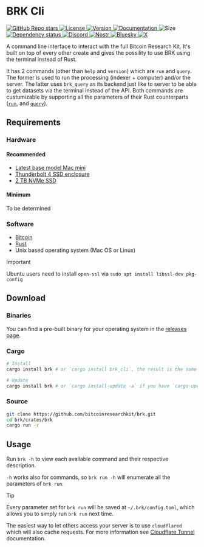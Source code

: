 # BRK Cli

<p align="left">
  <a href="https://github.com/bitcoinresearchkit/brk">
    <img alt="GitHub Repo stars" src="https://img.shields.io/github/stars/bitcoinresearchkit/brk?style=social">
  </a>
  <a href="https://github.com/bitcoinresearchkit/brk/blob/main/LICENSE.md">
    <img src="https://img.shields.io/crates/l/brk" alt="License" />
  </a>
  <a href="https://crates.io/crates/brk_cli">
    <img src="https://img.shields.io/crates/v/brk_cli" alt="Version" />
  </a>
  <a href="https://docs.rs/brk_cli">
    <img src="https://img.shields.io/docsrs/brk_cli" alt="Documentation" />
  </a>
  <img src="https://img.shields.io/crates/size/brk_cli" alt="Size" />
  <a href="https://deps.rs/crate/brk_cli">
    <img src="https://deps.rs/crate/brk_cli/latest/status.svg" alt="Dependency status">
  </a>
  <a href="https://discord.gg/HaR3wpH3nr">
    <img src="https://img.shields.io/discord/1350431684562124850?label=discord" alt="Discord" />
  </a>
  <a href="https://primal.net/p/nprofile1qqsfw5dacngjlahye34krvgz7u0yghhjgk7gxzl5ptm9v6n2y3sn03sqxu2e6">
    <img src="https://img.shields.io/badge/nostr-purple?link=https%3A%2F%2Fprimal.net%2Fp%2Fnprofile1qqsfw5dacngjlahye34krvgz7u0yghhjgk7gxzl5ptm9v6n2y3sn03sqxu2e6" alt="Nostr" />
  </a>
  <a href="https://bsky.app/profile/bitcoinresearchkit.org">
    <img src="https://img.shields.io/badge/bluesky-blue?link=https%3A%2F%2Fbsky.app%2Fprofile%2Fbitcoinresearchkit.org" alt="Bluesky" />
  </a>
  <a href="https://x.com/brkdotorg">
    <img src="https://img.shields.io/badge/x.com-black" alt="X" />
  </a>
</p>

A command line interface to interact with the full Bitcoin Research Kit. It's built on top of every other create and gives the possility to use BRK using the terminal instead of Rust.

It has 2 commands (other than `help` and `version`) which are `run` and `query`. The former is used to run the processing (indexer + computer) and/or the server. The latter uses `brk_query` as its backend just like to server to be able to get datasets via the terminal instead of the API. Both commands are custumizable by supporting all the parameters of their Rust counterparts ([`run`](https://github.com/bitcoinresearchkit/brk/blob/c9c6b583338203b2b11bdf31e961b1c306f5d82b/crates/brk_cli/src/run.rs#L110-L191), and [`query`](https://github.com/bitcoinresearchkit/brk/blob/main/crates/brk_query/src/params.rs)).

## Requirements

### Hardware

#### Recommended

- [Latest base model Mac mini](https://www.apple.com/mac-mini/)
- [Thunderbolt 4 SSD enclosure](https://satechi.net/products/usb4-nvme-ssd-pro-enclosure/Z2lkOi8vc2hvcGlmeS9Qcm9kdWN0VmFyaWFudC80MDE4ODQ3MDA2NzI4OA==?queryID=7961465089021ee203a60db7e62e90d2)
- [2 TB NVMe SSD](https://shop.sandisk.com/products/ssd/internal-ssd/wd-black-sn850x-nvme-ssd?sku=WDS200T2X0E-00BCA0)

#### Minimum

To be determined

### Software

- [Bitcoin](https://bitcoin.org/en/full-node)
- [Rust](https://www.rust-lang.org/tools/install)
- Unix based operating system (Mac OS or Linux)

> [!IMPORTANT]  
> Ubuntu users need to install `open-ssl` via `sudo apt install libssl-dev pkg-config`


## Download

### Binaries

You can find a pre-built binary for your operating system in the [releases page](https://github.com/bitcoinresearchkit/brk/releases/latest).

### Cargo

```bash
# Install
cargo install brk # or `cargo install brk_cli`, the result is the same

# Update
cargo install brk # or `cargo install-update -a` if you have `cargo-update` installed
```

### Source

```bash
git clone https://github.com/bitcoinresearchkit/brk.git
cd brk/crates/brk
cargo run -r
```

## Usage

Run `brk -h` to view each available command and their respective description.

`-h` works also for commands, so `brk run -h` will enumerate all the parameters of `brk run`.

> [!TIP]  
> Every parameter set for `brk run` will be saved at `~/.brk/config.toml`, which allows you to simply run `brk run` next time.


The easiest way to let others access your server is to use `cloudflared` which will also cache requests. For more information see [Cloudflare Tunnel](https://developers.cloudflare.com/cloudflare-one/connections/connect-networks/) documentation.
